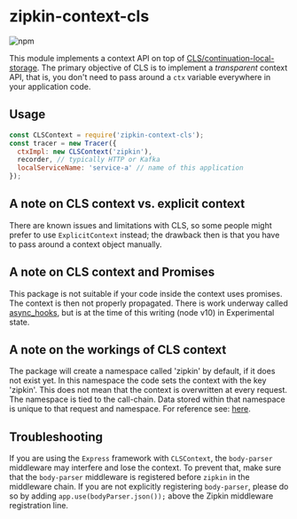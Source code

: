 # zipkin-context-cls

![npm](https://img.shields.io/npm/dm/zipkin-context-cls.svg)

This module implements a context API on top of [CLS/continuation-local-storage](https://github.com/othiym23/node-continuation-local-storage).
The primary objective of CLS is to implement a *transparent* context API, that is, you don't need to pass around a `ctx`
variable everywhere in your application code.

## Usage

```javascript
const CLSContext = require('zipkin-context-cls');
const tracer = new Tracer({
  ctxImpl: new CLSContext('zipkin'),
  recorder, // typically HTTP or Kafka
  localServiceName: 'service-a' // name of this application
});
```

## A note on CLS context vs. explicit context

There are known issues and limitations with CLS, so some people might prefer to use `ExplicitContext` instead;
the drawback then is that you have to pass around a context object manually.

## A note on CLS context and Promises

This package is not suitable if your code inside the context uses promises. The context is then not properly propagated. There is work underway called [async_hooks](https://nodejs.org/api/async_hooks.html), but is at the time of this writing (node v10) in Experimental state.

## A note on the workings of CLS context

The package will create a namespace called 'zipkin' by default, if it does not exist yet. In this namespace the code sets the context with the key 'zipkin'. This does not mean that the context is overwritten at every request. The namespace is tied to the call-chain. Data stored within that namespace is unique to that request and namespace. For reference see: [here](https://speakerdeck.com/fredkschott/conquering-asynchronous-context-with-cls?slide=27).

## Troubleshooting

If you are using the `Express` framework with `CLSContext`, the `body-parser` middleware may interfere and lose the context. To prevent that, make sure that the `body-parser` middleware is registered before `zipkin` in the middleware chain. If you are not explicitly registering `body-parser`, please do so by adding `app.use(bodyParser.json());` above the Zipkin middleware registration line.
